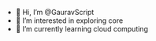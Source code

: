 - 👋 Hi, I’m @GauravScript
- 👀 I’m interested in exploring core
- 🌱 I’m currently learning cloud computing

<!---
GauravScript/GauravScript is a ✨ special ✨ repository because its `README.md` (this file) appears on your GitHub profile.
You can click the Preview link to take a look at your changes.
--->
